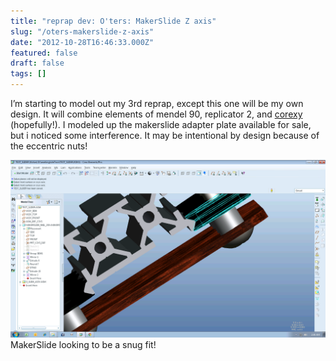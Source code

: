 ```yaml
---
title: "reprap dev: O'ters: MakerSlide Z axis"
slug: "/oters-makerslide-z-axis"
date: "2012-10-28T16:46:33.000Z"
featured: false
draft: false
tags: []
---
```



I’m starting to model out my 3rd reprap, except this one will be my own design. It will combine elements of mendel 90, replicator 2, and [corexy](http://www.corexy.com/ "corexy") (hopefully!). I modeled up the makerslide adapter plate available for sale, but i noticed some interference. It may be intentional by design because of the eccentric nuts!

[![](./images/intf.png "MakerSlide Interference Question")](./images/intf.png) MakerSlide looking to be a snug fit! 

